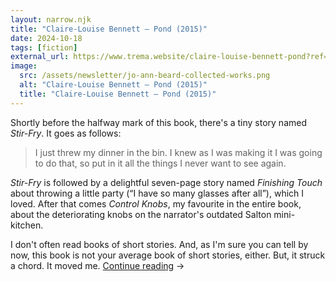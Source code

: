 ```yaml
---
layout: narrow.njk
title: "Claire-Louise Bennett – Pond (2015)"
date: 2024-10-18
tags: [fiction]
external_url: https://www.trema.website/claire-louise-bennett-pond?ref=daniel.pizza
image:
  src: /assets/newsletter/jo-ann-beard-collected-works.png
  alt: "Claire-Louise Bennett – Pond (2015)"
  title: "Claire-Louise Bennett – Pond (2015)"
---
```


Shortly before the halfway mark of this book, there's a tiny story named _Stir-Fry_. It goes as follows:

> I just threw my dinner in the bin. I knew as I was making it I was going to do that, so put in it all the things I never want to see again.

_Stir-Fry_ is followed by a delightful seven-page story named _Finishing Touch_ about throwing a little party (“I have so many glasses after all”), which I loved. After that comes _Control Knobs_, my favourite in the entire book, about the deteriorating knobs on the narrator's outdated Salton mini-kitchen. 

I don't often read books of short stories. And, as I'm sure you can tell by now, this book is not your average book of short stories, either. But, it struck a chord. It moved me. <a href="{{ external_url }}" title="Read my recommendation for Pond by Claire-Louise Bennett" rel="external" target="_blank">Continue reading</a> →